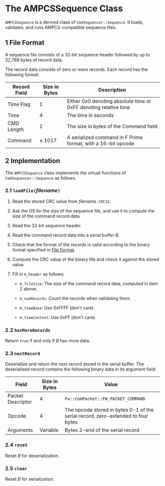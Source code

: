 # The AMPCSSequence Class

`AMPCSSequence` is a derived class of `CmdSequencer::Sequence`.
It loads, validates, and runs AMPCS-compatible sequence files.

<a name="File_Format"></a>
## 1 File Format

A sequence file consists of a 32-bit sequence header followed by
up to 32,768 bytes of record data.

The record data consists of zero or more records.
Each record has the following format:

Record Field | Size in Bytes | Description
------------ | ------------- | -----------
Time Flag    | 1             | Either 0x0 denoting absolute time or 0xFF denoting relative time
Time         | 4             | The time in seconds
CMD Length   | 2             | The size in bytes of the Command field
Command      | &leq; 1017    | A serialized command in F Prime format, with a 16-bit opcode

## 2 Implementation

The `AMPCSSequence` class implements the virtual functions of
`CmdSequencer::Sequence` as follows.

<a name="loadFile"></a>
### 2.1 `loadFile(`*filename*`)`

1. Read the stored CRC value from *filename*`.CRC32`.

2. Ask the OS for the size of the sequence file, and use it to compute the size
of the command record data.

3. Read the 32-bit sequence header.

4. Read the command record data into a serial buffer *B*. 

5. Check that the format of the records is valid according to the binary format
specified in [File Format](#File_Format).

6. Compute the CRC value of the binary file and check it against the stored value.

7. Fill in `m_header` as follows:

    * `m_fileSize`: The size of the command record data, computed in item 2 above.

    * `m_numRecords`: Count the records when validating them.

    * `m_timeBase`: Use 0xFFFF (don't care).

    * `m_timeContext`: Use 0xFF (don't care).

### 2.2 `hasMoreRecords`

Return `true` if and only if *B* has more data.

### 2.3 `nextRecord`

Deserialize and return the next record stored in the serial buffer.
The deserialized record contains the following binary data in its 
argument field:

Field             | Size in Bytes | Value
----------------- | ------------- | -----------
Packet Descriptor | 4             | `Fw::ComPacket::FW_PACKET_COMMAND`
Opcode            | 4             | The opcode stored in bytes 0-1 of the serial record, zero-extended to four bytes
Arguments         | Variable      | Bytes 2-end of the serial record

### 2.4 `reset`

Reset *B* for deserialization.

### 2.5 `clear`

Reset *B* for serialization.
